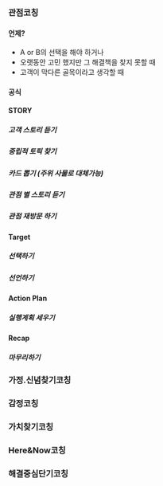 ### 관점코칭
#### 언제?
* A or B의 선택을 해야 하거나
* 오랫동안 고민 했지만 그 해결책을 찾지 못할 때
* 고객이 막다른 골목이라고 생각할 때
#### 공식

#### STORY
##### 고객 스토리 듣기
##### 중립적 토픽 찾기
##### 카드 뽑기 (주위 사물로 대체가능)
##### 관점 별 스토리 듣기
##### 관점 재방문 하기
#### Target
##### 선택하기
##### 선언하기
#### Action Plan
##### 실행계획 세우기
#### Recap
##### 마무리하기

### 가정.신념찾기코칭
### 감정코칭
### 가치찾기코칭
### Here&Now코칭
### 해결중심단기코칭
